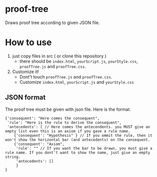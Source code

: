 # proof-tree

Draws proof tree according to given JSON file.

# How to use
1. just copy files in src ( or clone this repository )
   - there should be `index.html`, `yourScript.js`, `yourStyle.css`, `proofTree.js` and `proofTree.css`.
1. Customize it!
   - Dont't touch `proofTree.js` and `proofTree.css`.
   - Customize `index.html`, `yourScript.js` and `yourStyle.css`

## JSON format
The proof tree must be given with json file.
Here is the format.

```
{'consequent': "Here comes the consequent",
 'rule': "Here is the rule to derive the consequent",
 'antecedents': [ // Here comes the antecendents. you MUST give an empty list even this is an axiom if you gave a rule name.
    {'consequent': "Hypothesis" } // If you ommit the rule, then it won't show the horizontal bar (and antecedents) on the consequent.
    {'consequent': "Axiom",
     'rule': "" // If you want the bar to be drawn, you must give a rule name. If you dont't want to show the name, just give an empty string.
     'antecedents': []
     }
}
```


